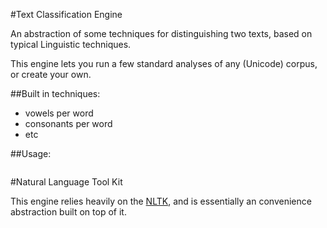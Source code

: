#Text Classification Engine

An abstraction of some techniques for distinguishing two texts,
based on typical Linguistic techniques.

This engine lets you run a few standard analyses of any (Unicode) corpus,
or create your own.

##Built in techniques:

- vowels per word
- consonants per word
- etc

##Usage:

```
```

#Natural Language Tool Kit

This engine relies heavily on the [NLTK](), and is essentially an
convenience abstraction built on top of it.

